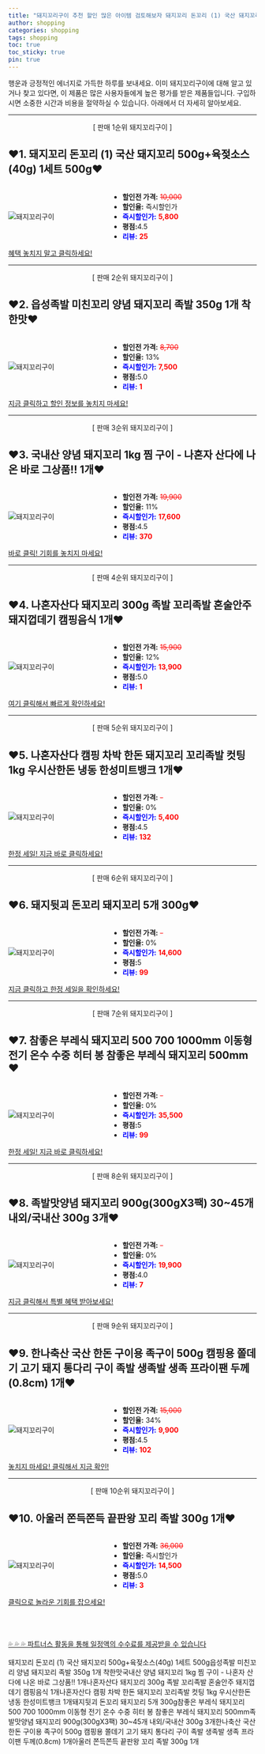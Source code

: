 ```yaml
---
title: "돼지꼬리구이 추천 할인 많은 아이템 검토해보자 돼지꼬리 돈꼬리 (1) 국산 돼지꼬리"
author: shopping
categories: shopping
tags: shopping
toc: true
toc_sticky: true
pin: true
---
```

행운과 긍정적인 에너지로 가득한 하루를 보내세요. 이미 돼지꼬리구이에 대해 알고 있거나 찾고 있다면, 이 제품은 많은 사용자들에게 높은 평가를 받은 제품들입니다. 구입하시면 소중한 시간과 비용을 절약하실 수 있습니다. 아래에서 더 자세히 알아보세요.

---
<p class="toplist" style="margin: 0 auto; display: block; width: fit-content;">[ 판매 1순위 돼지꼬리구이 ]</p>

<h2><strong>❤️1. 돼지꼬리 돈꼬리 (1) 국산 돼지꼬리 500g+육젖소스(40g) 1세트 500g❤️</strong></h2>

<div style="display: flex; align-items: center;">
    <div style="flex: 0.4;">
        <img src="https://thumbnail7.coupangcdn.com/thumbnails/remote/230x230ex/image/vendor_inventory/8470/5bbfe26ac1237342ade57b8917b32bc544ff1ce78b39d486f57d6ca2deeb.jpg" alt="돼지꼬리구이" style="max-width: 100%;">
    </div>
    <div style="flex: 0.6; margin-left: 10px;">
        <ul>
            <li><strong>할인전 가격:</strong> <del style="color: red;">10,000</del></li>
            <li><strong>할인율:</strong> 즉시할인가</li>
            <li><span style='color:blue'><strong>즉시할인가:</strong></span> <span style='color:red'><strong>5,800</strong></span></li>
            <li><strong>평점:</strong>4.5</li>
            <li><span style='color:blue'><strong>리뷰:</strong></span> <span style='color:red'><strong>25</strong></span></li>
        </ul>
    </div>
</div>
<div class="center">
    <a href="https://selin100587.github.io?lptag=AF9450613&subid=githubio&pageKey=7837101291&traceid=V0-153&itemId=19999849307&vendorItemId=83724888129" class="myButton">
        혜택 놓치지 말고 클릭하세요!
    </a>
</div>


---
<p class="toplist" style="margin: 0 auto; display: block; width: fit-content;">[ 판매 2순위 돼지꼬리구이 ]</p>

<h2><strong>❤️2. 읍성족발 미친꼬리 양념 돼지꼬리 족발 350g 1개 착한맛❤️</strong></h2>

<div style="display: flex; align-items: center;">
    <div style="flex: 0.4;">
        <img src="https://thumbnail8.coupangcdn.com/thumbnails/remote/230x230ex/image/vendor_inventory/d491/7c167dddeab225510e9df0e8f498a72a7d34e43c06e8d030e644e43463f3.jpg" alt="돼지꼬리구이" style="max-width: 100%;">
    </div>
    <div style="flex: 0.6; margin-left: 10px;">
        <ul>
            <li><strong>할인전 가격:</strong> <del style="color: red;">8,700</del></li>
            <li><strong>할인율:</strong> 13%</li>
            <li><span style='color:blue'><strong>즉시할인가:</strong></span> <span style='color:red'><strong>7,500</strong></span></li>
            <li><strong>평점:</strong>5.0</li>
            <li><span style='color:blue'><strong>리뷰:</strong></span> <span style='color:red'><strong>1</strong></span></li>
        </ul>
    </div>
</div>
<div class="center">
    <a href="https://selin100587.github.io?lptag=AF9450613&subid=githubio&pageKey=7842678854&traceid=V0-153&itemId=21354036377&vendorItemId=88246558944" class="myButton">
        지금 클릭하고 할인 정보를 놓치지 마세요!
    </a>
</div>


---
<p class="toplist" style="margin: 0 auto; display: block; width: fit-content;">[ 판매 3순위 돼지꼬리구이 ]</p>

<h2><strong>❤️3. 국내산 양념 돼지꼬리 1kg 찜 구이 - 나혼자 산다에 나온 바로 그상품!! 1개❤️</strong></h2>

<div style="display: flex; align-items: center;">
    <div style="flex: 0.4;">
        <img src="https://thumbnail8.coupangcdn.com/thumbnails/remote/230x230ex/image/vendor_inventory/387a/b0892f6b323746a37a95395a8dcccc6bfd185a93c3c95e5a773ae8bb6f0e.jpg" alt="돼지꼬리구이" style="max-width: 100%;">
    </div>
    <div style="flex: 0.6; margin-left: 10px;">
        <ul>
            <li><strong>할인전 가격:</strong> <del style="color: red;">19,900</del></li>
            <li><strong>할인율:</strong> 11%</li>
            <li><span style='color:blue'><strong>즉시할인가:</strong></span> <span style='color:red'><strong>17,600</strong></span></li>
            <li><strong>평점:</strong>4.5</li>
            <li><span style='color:blue'><strong>리뷰:</strong></span> <span style='color:red'><strong>370</strong></span></li>
        </ul>
    </div>
</div>
<div class="center">
    <a href="https://selin100587.github.io?lptag=AF9450613&subid=githubio&pageKey=7715965559&traceid=V0-153&itemId=20695263866&vendorItemId=70220652224" class="myButton">
        바로 클릭! 기회를 놓치지 마세요!
    </a>
</div>


---
<p class="toplist" style="margin: 0 auto; display: block; width: fit-content;">[ 판매 4순위 돼지꼬리구이 ]</p>

<h2><strong>❤️4. 나혼자산다 돼지꼬리 300g 족발 꼬리족발 혼술안주 돼지껍데기 캠핑음식 1개❤️</strong></h2>

<div style="display: flex; align-items: center;">
    <div style="flex: 0.4;">
        <img src="https://thumbnail10.coupangcdn.com/thumbnails/remote/230x230ex/image/vendor_inventory/2a3f/f527691ba2fb05619634dcd439c12d32229844acd951e2fffde8baf9907d.png" alt="돼지꼬리구이" style="max-width: 100%;">
    </div>
    <div style="flex: 0.6; margin-left: 10px;">
        <ul>
            <li><strong>할인전 가격:</strong> <del style="color: red;">15,900</del></li>
            <li><strong>할인율:</strong> 12%</li>
            <li><span style='color:blue'><strong>즉시할인가:</strong></span> <span style='color:red'><strong>13,900</strong></span></li>
            <li><strong>평점:</strong>5.0</li>
            <li><span style='color:blue'><strong>리뷰:</strong></span> <span style='color:red'><strong>1</strong></span></li>
        </ul>
    </div>
</div>
<div class="center">
    <a href="https://selin100587.github.io?lptag=AF9450613&subid=githubio&pageKey=7909816783&traceid=V0-153&itemId=21701041095&vendorItemId=88750578667" class="myButton">
        여기 클릭해서 빠르게 확인하세요!
    </a>
</div>


---
<p class="toplist" style="margin: 0 auto; display: block; width: fit-content;">[ 판매 5순위 돼지꼬리구이 ]</p>

<h2><strong>❤️5. 나혼자산다 캠핑 차박 한돈 돼지꼬리 꼬리족발 컷팅 1kg 우시산한돈 냉동 한성미트뱅크 1개❤️</strong></h2>

<div style="display: flex; align-items: center;">
    <div style="flex: 0.4;">
        <img src="https://thumbnail8.coupangcdn.com/thumbnails/remote/230x230ex/image/vendor_inventory/bcb5/eb1fea4038fb5f137f2f5f38d2b4292bd3ad95bbe8e6920a0d8165f9cf34.jpg" alt="돼지꼬리구이" style="max-width: 100%;">
    </div>
    <div style="flex: 0.6; margin-left: 10px;">
        <ul>
            <li><strong>할인전 가격:</strong> <del style="color: red;">-</del></li>
            <li><strong>할인율:</strong> 0%</li>
            <li><span style='color:blue'><strong>즉시할인가:</strong></span> <span style='color:red'><strong>5,400</strong></span></li>
            <li><strong>평점:</strong>4.5</li>
            <li><span style='color:blue'><strong>리뷰:</strong></span> <span style='color:red'><strong>132</strong></span></li>
        </ul>
    </div>
</div>
<div class="center">
    <a href="https://selin100587.github.io?lptag=AF9450613&subid=githubio&pageKey=7955632700&traceid=V0-153&itemId=21979579829&vendorItemId=84636185203" class="myButton">
        한정 세일! 지금 바로 클릭하세요!
    </a>
</div>


---
<p class="toplist" style="margin: 0 auto; display: block; width: fit-content;">[ 판매 6순위 돼지꼬리구이 ]</p>

<h2><strong>❤️6. 돼지뒷괴 돈꼬리 돼지꼬리 5개 300g❤️</strong></h2>

<div style="display: flex; align-items: center;">
    <div style="flex: 0.4;">
        <img src="https://thumbnail8.coupangcdn.com/thumbnails/remote/230x230ex/image/vendor_inventory/5bd0/86fd20d2d15812392251e7b05a5eb1cabf868f19c5e9f49377291fdf3eb9.png" alt="돼지꼬리구이" style="max-width: 100%;">
    </div>
    <div style="flex: 0.6; margin-left: 10px;">
        <ul>
            <li><strong>할인전 가격:</strong> <del style="color: red;">-</del></li>
            <li><strong>할인율:</strong> 0%</li>
            <li><span style='color:blue'><strong>즉시할인가:</strong></span> <span style='color:red'><strong>14,600</strong></span></li>
            <li><strong>평점:</strong>5</li>
            <li><span style='color:blue'><strong>리뷰:</strong></span> <span style='color:red'><strong>99</strong></span></li>
        </ul>
    </div>
</div>
<div class="center">
    <a href="https://selin100587.github.io?lptag=AF9450613&subid=githubio&pageKey=7976413660&traceid=V0-153&itemId=22110331736&vendorItemId=89157237356" class="myButton">
        지금 클릭하고 한정 세일을 확인하세요!
    </a>
</div>


---
<p class="toplist" style="margin: 0 auto; display: block; width: fit-content;">[ 판매 7순위 돼지꼬리구이 ]</p>

<h2><strong>❤️7. 참좋은 부레식 돼지꼬리 500 700 1000mm 이동형 전기 온수 수중 히터 봉 참좋은 부레식 돼지꼬리 500mm❤️</strong></h2>

<div style="display: flex; align-items: center;">
    <div style="flex: 0.4;">
        <img src="https://thumbnail7.coupangcdn.com/thumbnails/remote/230x230ex/image/vendor_inventory/5239/d3cbc51f2dc3e89dc11ce3273ef5d467305e21e75d1bd92bf910c344c0ef.jpg" alt="돼지꼬리구이" style="max-width: 100%;">
    </div>
    <div style="flex: 0.6; margin-left: 10px;">
        <ul>
            <li><strong>할인전 가격:</strong> <del style="color: red;">-</del></li>
            <li><strong>할인율:</strong> 0%</li>
            <li><span style='color:blue'><strong>즉시할인가:</strong></span> <span style='color:red'><strong>35,500</strong></span></li>
            <li><strong>평점:</strong>5</li>
            <li><span style='color:blue'><strong>리뷰:</strong></span> <span style='color:red'><strong>99</strong></span></li>
        </ul>
    </div>
</div>
<div class="center">
    <a href="https://selin100587.github.io?lptag=AF9450613&subid=githubio&pageKey=8190266948&traceid=V0-153&itemId=23436612997&vendorItemId=90463504191" class="myButton">
        한정 세일! 지금 바로 클릭하세요!
    </a>
</div>


---
<p class="toplist" style="margin: 0 auto; display: block; width: fit-content;">[ 판매 8순위 돼지꼬리구이 ]</p>

<h2><strong>❤️8. 족발맛양념 돼지꼬리 900g(300gX3팩) 30~45개 내외/국내산 300g 3개❤️</strong></h2>

<div style="display: flex; align-items: center;">
    <div style="flex: 0.4;">
        <img src="https://thumbnail6.coupangcdn.com/thumbnails/remote/230x230ex/image/vendor_inventory/86b1/3ef9a0898f9c3c607b4d359f332fac7ca4a4605f7254e0c6d170f0164743.jpg" alt="돼지꼬리구이" style="max-width: 100%;">
    </div>
    <div style="flex: 0.6; margin-left: 10px;">
        <ul>
            <li><strong>할인전 가격:</strong> <del style="color: red;">-</del></li>
            <li><strong>할인율:</strong> 0%</li>
            <li><span style='color:blue'><strong>즉시할인가:</strong></span> <span style='color:red'><strong>19,900</strong></span></li>
            <li><strong>평점:</strong>4.0</li>
            <li><span style='color:blue'><strong>리뷰:</strong></span> <span style='color:red'><strong>7</strong></span></li>
        </ul>
    </div>
</div>
<div class="center">
    <a href="https://selin100587.github.io?lptag=AF9450613&subid=githubio&pageKey=6202212786&traceid=V0-153&itemId=18539749536&vendorItemId=85677876376" class="myButton">
        지금 클릭해서 특별 혜택 받아보세요!
    </a>
</div>


---
<p class="toplist" style="margin: 0 auto; display: block; width: fit-content;">[ 판매 9순위 돼지꼬리구이 ]</p>

<h2><strong>❤️9. 한나축산 국산 한돈 구이용 족구이 500g 캠핑용 쫄데기 고기 돼지 통다리 구이 족발 생족발 생족 프라이팬 두께(0.8cm) 1개❤️</strong></h2>

<div style="display: flex; align-items: center;">
    <div style="flex: 0.4;">
        <img src="https://thumbnail7.coupangcdn.com/thumbnails/remote/230x230ex/image/vendor_inventory/730c/92e20bed5388408b4566781db26cbacb2401c7906f863f74fa0b6b23ab4a.jpg" alt="돼지꼬리구이" style="max-width: 100%;">
    </div>
    <div style="flex: 0.6; margin-left: 10px;">
        <ul>
            <li><strong>할인전 가격:</strong> <del style="color: red;">15,000</del></li>
            <li><strong>할인율:</strong> 34%</li>
            <li><span style='color:blue'><strong>즉시할인가:</strong></span> <span style='color:red'><strong>9,900</strong></span></li>
            <li><strong>평점:</strong>4.5</li>
            <li><span style='color:blue'><strong>리뷰:</strong></span> <span style='color:red'><strong>102</strong></span></li>
        </ul>
    </div>
</div>
<div class="center">
    <a href="https://selin100587.github.io?lptag=AF9450613&subid=githubio&pageKey=7564359515&traceid=V0-153&itemId=19935875311&vendorItemId=86666869691" class="myButton">
        놓치지 마세요! 클릭해서 지금 확인!
    </a>
</div>


---
<p class="toplist" style="margin: 0 auto; display: block; width: fit-content;">[ 판매 10순위 돼지꼬리구이 ]</p>

<h2><strong>❤️10. 아울러 쫀득쫀득 끝판왕 꼬리 족발 300g 1개❤️</strong></h2>

<div style="display: flex; align-items: center;">
    <div style="flex: 0.4;">
        <img src="https://thumbnail10.coupangcdn.com/thumbnails/remote/230x230ex/image/vendor_inventory/c10d/7eaf1e58de834e87b298c63e5f9103e9f2fb08c5bab614b1699c40db10b0.png" alt="돼지꼬리구이" style="max-width: 100%;">
    </div>
    <div style="flex: 0.6; margin-left: 10px;">
        <ul>
            <li><strong>할인전 가격:</strong> <del style="color: red;">36,000</del></li>
            <li><strong>할인율:</strong> 즉시할인가</li>
            <li><span style='color:blue'><strong>즉시할인가:</strong></span> <span style='color:red'><strong>14,500</strong></span></li>
            <li><strong>평점:</strong>5.0</li>
            <li><span style='color:blue'><strong>리뷰:</strong></span> <span style='color:red'><strong>3</strong></span></li>
        </ul>
    </div>
</div>
<div class="center">
    <a href="https://selin100587.github.io?lptag=AF9450613&subid=githubio&pageKey=7836043851&traceid=V0-153&itemId=21320347287&vendorItemId=85939539113" class="myButton">
        클릭으로 놀라운 기회를 잡으세요!
    </a>
</div>

<br><br><br>[💦 💦 💦 파트너스 활동을 통해 일정액의 수수료를 제공받을 수 있습니다](https://link.coupang.com/a/bcpT2c)<br><br>돼지꼬리 돈꼬리 (1) 국산 돼지꼬리 500g+육젖소스(40g) 1세트 500g읍성족발 미친꼬리 양념 돼지꼬리 족발 350g 1개 착한맛국내산 양념 돼지꼬리 1kg 찜 구이 - 나혼자 산다에 나온 바로 그상품!! 1개나혼자산다 돼지꼬리 300g 족발 꼬리족발 혼술안주 돼지껍데기 캠핑음식 1개나혼자산다 캠핑 차박 한돈 돼지꼬리 꼬리족발 컷팅 1kg 우시산한돈 냉동 한성미트뱅크 1개돼지뒷괴 돈꼬리 돼지꼬리 5개 300g참좋은 부레식 돼지꼬리 500 700 1000mm 이동형 전기 온수 수중 히터 봉 참좋은 부레식 돼지꼬리 500mm족발맛양념 돼지꼬리 900g(300gX3팩) 30~45개 내외/국내산 300g 3개한나축산 국산 한돈 구이용 족구이 500g 캠핑용 쫄데기 고기 돼지 통다리 구이 족발 생족발 생족 프라이팬 두께(0.8cm) 1개아울러 쫀득쫀득 끝판왕 꼬리 족발 300g 1개